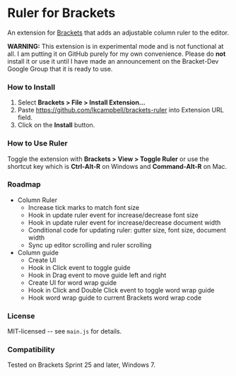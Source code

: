 # Ruler for Brackets
An extension for [Brackets](https://github.com/adobe/brackets/) that adds
an adjustable column ruler to the editor.

**WARNING:** This extension is in experimental mode and is not functional
at all. I am putting it on GitHub purely for my own convenience.  Please
do **not** install it or use it until I have made an announcement on the
Bracket-Dev Google Group that it is ready to use.

### How to Install
1. Select **Brackets > File > Install Extension...**
2. Paste https://github.com/lkcampbell/brackets-ruler
into Extension URL field.
3. Click on the **Install** button.

### How to Use Ruler
Toggle the extension with **Brackets > View > Toggle Ruler** or use the
shortcut key which is **Ctrl-Alt-R** on Windows and **Command-Alt-R** on Mac.

### Roadmap
* Column Ruler
    * Increase tick marks to match font size
    * Hook in update ruler event for increase/decrease font size
    * Hook in update ruler event for increase/decrease document width
    * Conditional code for updating ruler: gutter size, font size, document width
    * Sync up editor scrolling and ruler scrolling
* Column guide
    * Create UI
    * Hook in Click event to toggle guide
    * Hook in Drag event to move guide left and right
    * Create UI for word wrap guide
    * Hook in Click and Double Click event to toggle word wrap guide
    * Hook word wrap guide to current Brackets word wrap code

### License
MIT-licensed -- see `main.js` for details.

### Compatibility
Tested on Brackets Sprint 25 and later, Windows 7.
